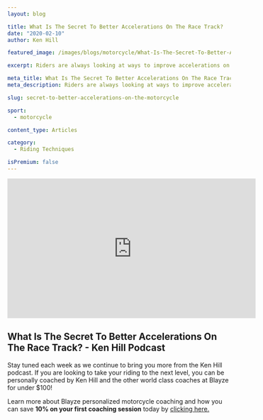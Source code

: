 ```yaml
---
layout: blog

title: What Is The Secret To Better Accelerations On The Race Track?
date: "2020-02-10"
author: Ken Hill

featured_image: /images/blogs/motorcycle/What-Is-The-Secret-To-Better-Accelerations-On-The-Race-Track_-compressor.jpg

excerpt: Riders are always looking at ways to improve accelerations on the race track, but where you should be focusing may be surprising.  Find out why you should first focus on your braking zones and how that improves acclerations from Blayze pro coach, Ken Hill.

meta_title: What Is The Secret To Better Accelerations On The Race Track?
meta_description: Riders are always looking at ways to improve accelerations on the race track, but where you should be focusing may be surprising.  Find out why you should first focus on your braking zones and how that improves acclerations from Blayze pro coach, Ken Hill.

slug: secret-to-better-accelerations-on-the-motorcycle

sport:
  - motorcycle

content_type: Articles

category:
  - Riding Techniques

isPremium: false
---
```


<iframe title="Blog iFrame" id="videoIframe" width="560" height="315" src="https://www.youtube.com/embed/LH6GiiOHJoU" frameborder="0" allow="accelerometer; autoplay; encrypted-media; gyroscope; picture-in-picture" allowfullscreen></iframe>

## What Is The Secret To Better Accelerations On The Race Track? - Ken Hill Podcast

Stay tuned each week as we continue to bring you more from the Ken Hill podcast. If you are looking to take your riding to the next level, you can be personally coached by Ken Hill and the other world class coaches at Blayze for under \$100!

Learn more about Blayze personalized motorcycle coaching and how you can save **10% on your first coaching session** today by [clicking here.](/ip/lets-improve-today-motorcycle)
